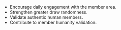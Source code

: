 
- Encourage daily engagement with the member area.
- Strengthen greater draw randomness.
- Validate authentic human members.
- Contribute to member humanity validation.